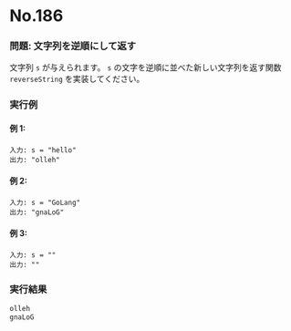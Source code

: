 # No.186

### 問題: 文字列を逆順にして返す

文字列 `s` が与えられます。
`s` の文字を逆順に並べた新しい文字列を返す関数 `reverseString` を実装してください。

### 実行例

#### 例 1:

```
入力: s = "hello"
出力: "olleh"
```

#### 例 2:

```
入力: s = "GoLang"
出力: "gnaLoG"
```

#### 例 3:

```
入力: s = ""
出力: ""
```

### 実行結果

```sh
olleh
gnaLoG

```
